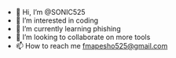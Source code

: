 - 👋 Hi, I’m @SONIC525
- 👀 I’m interested in coding
- 🌱 I’m currently learning phishing
- 💞️ I’m looking to collaborate on more tools
- 📫 How to reach me fmapesho525@gmail.com

